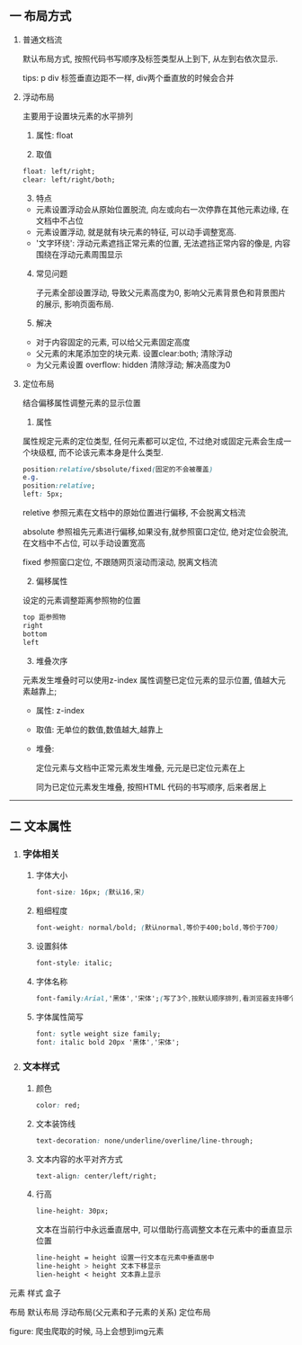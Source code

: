 ## 一 布局方式

1. 普通文档流

   默认布局方式, 按照代码书写顺序及标签类型从上到下, 从左到右依次显示.

   tips: p div 标签垂直边距不一样, div两个垂直放的时候会合并

2. 浮动布局

   主要用于设置块元素的水平排列

   1. 属性: float

   2. 取值

   ```css
   float: left/right;
   clear: left/right/both;
   ```

   3. 特点

   * 元素设置浮动会从原始位置脱流, 向左或向右一次停靠在其他元素边缘, 在文档中不占位
   * 元素设置浮动, 就是就有块元素的特征, 可以动手调整宽高.
   * '文字环绕': 浮动元素遮挡正常元素的位置, 无法遮挡正常内容的像是, 内容围绕在浮动元素周围显示

   4. 常见问题

      子元素全部设置浮动, 导致父元素高度为0, 影响父元素背景色和背景图片的展示, 影响页面布局.

   5. 解决

   * 对于内容固定的元素, 可以给父元素固定高度
   * 父元素的末尾添加空的块元素. 设置clear:both; 清除浮动
   * 为父元素设置 overflow: hidden 清除浮动; 解决高度为0

3. 定位布局

   结合偏移属性调整元素的显示位置

   1. 属性

   属性规定元素的定位类型, 任何元素都可以定位, 不过绝对或固定元素会生成一个块级框, 而不论该元素本身是什么类型.

   ```css
   position:relative/sbsolute/fixed(固定的不会被覆盖)
   e.g.
   position:relative;
   left: 5px;
   ```

   reletive 参照元素在文档中的原始位置进行偏移, 不会脱离文档流

   absolute 参照祖先元素进行偏移,如果没有,就参照窗口定位, 绝对定位会脱流, 在文档中不占位, 可以手动设置宽高

   fixed 参照窗口定位, 不跟随网页滚动而滚动, 脱离文档流

   2. 偏移属性

   设定的元素调整距离参照物的位置

   ```css
   top 距参照物
   right
   bottom
   left
   ```

   3. 堆叠次序

   元素发生堆叠时可以使用z-index 属性调整已定位元素的显示位置, 值越大元素越靠上;

   * 属性: z-index

   * 取值: 无单位的数值,数值越大,越靠上

   * 堆叠:

     定位元素与文档中正常元素发生堆叠, 元元是已定位元素在上

     同为已定位元素发生堆叠, 按照HTML 代码的书写顺序, 后来者居上

---

## 二 文本属性

1. ### 字体相关

   1. 字体大小

      ```css
      font-size: 16px; (默认16,宋)
      ```

   2. 粗细程度

      ```css
      font-weight: normal/bold; (默认normal,等价于400;bold,等价于700)
      ```

   3. 设置斜体

      ```css
      font-style: italic;
      ```

   4. 字体名称

      ```css
      font-family:Arial,'黑体','宋体';(写了3个,按默认顺序排列,看浏览器支持哪个)
      ```

   5. 字体属性简写

      ```css
      font: sytle weight size family;
      font: italic bold 20px '黑体','宋体';
      ```

2. ### 文本样式

   1. 颜色

      ```css
      color: red;
      ```

   2. 文本装饰线

      ```css
      text-decoration: none/underline/overline/line-through;
      ```

   3. 文本内容的水平对齐方式

      ```css
      text-align: center/left/right;
      ```

   4. 行高

      ```css
      line-height: 30px;
      ```

      文本在当前行中永远垂直居中, 可以借助行高调整文本在元素中的垂直显示位置

      ```css
      line-height = height 设置一行文本在元素中垂直居中
      line-height > height 文本下移显示
      lien-height < height 文本靠上显示
      ```

元素 样式 盒子 

布局 默认布局 浮动布局(父元素和子元素的关系) 定位布局

figure: 爬虫爬取的时候, 马上会想到img元素


